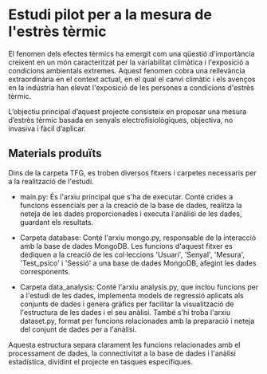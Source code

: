 # Estudi pilot per a la mesura de l'estrès tèrmic

El fenomen dels efectes tèrmics ha emergit
com una qüestió d'importància creixent en un
món caracteritzat per la variabilitat climàtica i
l'exposició a condicions ambientals extremes. Aquest
fenomen cobra una rellevància extraordinària en
el context actual, en el qual el canvi climàtic i els
avenços en la indústria han elevat l'exposició de
les persones a condicions d'estrès tèrmic.

L’objectiu principal d’aquest projecte consisteix
en proposar una mesura d’estrès tèrmic basada en
senyals electrofisiològiques, objectiva, no invasiva
i fàcil d’aplicar.

## Materials produïts
Dins de la carpeta TFG, es troben diversos fitxers i carpetes necessaris per a la realització de l'estudi.

- main.py: És l'arxiu principal que s'ha de executar. Conté crides a funcions essencials per a la creació de la base de dades, realitza la neteja de les dades proporcionades i executa l'anàlisi de les dades, guardant els resultats.

- Carpeta database: Conté l'arxiu mongo.py, responsable de la interacció amb la base de dades MongoDB. Les funcions d'aquest fitxer es dediquen a la creació de les col·leccions 'Usuari', 'Senyal', 'Mesura', 'Test_psico' i 'Sessió' a una base de dades MongoDB, afegint les dades corresponents.

- Carpeta data_analysis: Conté l'arxiu analysis.py, que inclou funcions per a l'estudi de les dades, implementa models de regressió aplicats als conjunts de dades i genera gràfics per facilitar la visualització de l'estructura de les dades i el seu anàlisi. També s'hi troba l'arxiu dataset.py, format per funcions relacionades amb la preparació i neteja del conjunt de dades per a l'anàlisi.

Aquesta estructura separa clarament les funcions relacionades amb el processament de dades, la connectivitat a la base de dades i l'anàlisi estadística, dividint el projecte en tasques específiques.
